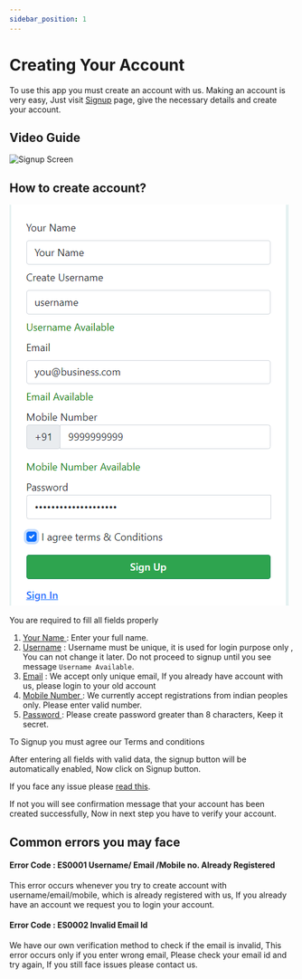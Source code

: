 ```yaml
---
sidebar_position: 1
---
```

# Creating Your Account
 To use this app you must create an account with us. Making an account is very easy, Just visit [Signup](https://app.oxybill.com/signup) page, give the necessary details and create your account.

## Video Guide

 ![Signup Screen](/img/getting-started/signup.gif "Signup Screen")
## How to create account?

 ![Signup Screen](/img/getting-started/signup-screen.png "Signup Screen")

You are required to fill all fields properly  <br />
1. <u>Your Name </u>: Enter your full name.<br />
2. <u>Username</u>  : Username must be unique, it is used for login purpose only , You can not change it later. Do not proceed to signup until you see message `Username Available`.
3. <u>Email</u> : We accept only unique email, If you already have account with us, please login to your old account
4. <u>Mobile Number </u> : We currently accept registrations from indian peoples only. Please enter valid number.
5. <u>Password </u> : Please create password greater than 8 characters, Keep it secret.

To Signup you must agree our Terms and conditions

After entering all fields with valid data, the signup button will be automatically enabled, Now click on Signup button.

If you face any issue please [read this](#common-errors-you-may-face).

If not you will see confirmation message that your account has been created successfully, Now in next step you have to verify your account.

## Common errors you may face

#### Error Code : ES0001 Username/ Email /Mobile no. Already Registered
This error occurs whenever you try to create account with username/email/mobile, which is already registered with us, If you already have an account we request you to login your account.
#### Error Code : ES0002 Invalid Email Id
We have our own verification method to check if the email is invalid, This error occurs only if you enter wrong email, Please check your email id and try again, If you still face issues please contact us.